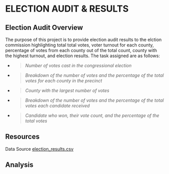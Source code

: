 # ELECTION AUDIT & RESULTS


## Election Audit Overview

The purpose of this project is to provide election audit results to the elction commission highlighting total total votes, voter turnout for each county, percentage of votes from each county out of the total count, county with the highest turnout, and election results. The task assigned are as follows:

* >*Number of votes cast in the congressional election*
* >*Breakdown of the number of votes and the percentage of the total votes for each county in the precinct*
* >*County with the largest number of votes*
* >*Breakdown of the number of votes and the percentage of the total votes each candidate received*
* >*Candidate who won, their vote count, and the percentage of the total votes*


## Resources
Data Source [election_results.csv](https://github.com/Kwas45/Election_Analysis/blob/main/Resources/election_results.csv)

## Analysis

